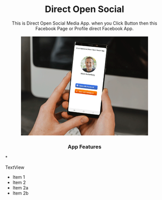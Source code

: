 <p align="center">
  <a href="https://mdmazlan.github.io/Coming-Soon-Coundown-Page"></a>
  <h1 align="center">Direct Open Social</h1>
  <p align="center">This is Direct Open Social Media App. when you Click Button then this Facebook Page or Profile direct Facebook App.<br />
    <br />
    <img src="/screenshot.png" width="80%"/>
    <h3 align="center">App Features</h3>
    * <p align="left"> TextView <br/>
  
  
  * Item 1
  * Item 2
  * Item 2a
  * Item 2b


  </p>
</p>
